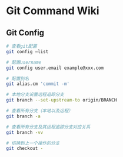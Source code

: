 # Git Command Wiki

## Git Config

```bash
# 查看git配置
git config —list

# 配置username
git config user.email example@xxx.com

# 配置别名
git alias.cm 'commit -m'
```

```bash
# 本地分支设置远程追踪分支
git branch --set-upstream-to origin/BRANCH

# 查看所有分支（本地以及远程）
git branch -a

# 查看所有分支及其远程追踪分支对应关系
git branch -vv

# 切换到上一个操作的分支
git checkout -
```
